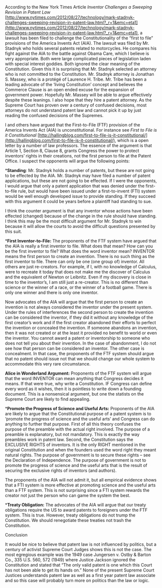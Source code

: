 
According to the New York Times Article _Inventor Challenges a Sweeping Revision in Patent Law_ [http://www.nytimes.com/2012/08/27/technology/mark-stadnyk-challenges-sweeping-revision-in-patent-law.html?_r=1&emc=eta1](http://www.nytimes.com/2012/08/27/technology/mark-stadnyk-challenges-sweeping-revision-in-patent-law.html?_r=1&emc=eta1), a lawsuit has been filed to challenge the Constitutionality of the “first to file” provisions of the America Invents Act (AIA). The lawsuit was filed by Mr. Stadnyk who holds several patents related to motorcycles. He compares his fight against the AIA to the battle against Obama Care, which I believe is very appropriate. Both were large complicated pieces of legislation laden with special interest goddies. Both ignored the clear meaning of the Constitution. Given this it is surprising that Mr. Stadnyk selected an attorney who is not committed to the Constitution. Mr. Stadnyk attorney is Jonathan S. Massey, who is a protégé of Laurence H. Tribe. Mr. Tribe has been a leading advocate of the ‘living Constitution’ concept and believes the Commerce Clause is an open ended excuse for the expansion of government power. Hopefully Mr. Massey will be able to argue effectively despite these leanings. I also hope that they hire a patent attorney. As the Supreme Court has proven over a century of confused decisions, most attorneys do not understand patent law and cannot pick it up by just reading the confused decisions of the Supremes.

  

I and others have argued that the First-to-File (FTF) provision of the America Invents Act (AIA) is unconstitutional. For instance see _First to File is it Constitutional_ [http://hallingblog.com/first-to-file-is-it-constitutional/](http://hallingblog.com/first-to-file-is-it-constitutional/), which is a open letter by a number of law professors. The essence of the argument is that Article 1, Section 8, Clause 8, grants Congress the power to protect inventors’ rights in their creations, not the first person to file at the Patent Office. I suspect the opponents will argue the following points:

  

***Standing**: Mr. Stadnyk holds a number of patents, but these are not going to be effected by the AIA. Mr. Stadnyk may have filed a number of patent applications, but these are not going to be effected. If I were the opponents, I would argue that only a patent application that was denied under the first-to-file rule, but would have been issued under a first-to-invent (FTI) system would be well enough developed issue to provide standing. If they succeed with this argument it could be years before a plaintiff had standing to sue.

I think the counter argument is that any inventor whose actions have been effected (changed) because of the change in the rule should have standing. I think this may be the most difficult argument for Mr. Stadnyk to win because it will allow the courts to avoid the difficult questions presented by this suit.

  

***First Inventor-to-File:** The proponents of the FTF system have argued that the AIA is really a first inventor to file. What does that mean? How can you be the first inventor to file? What does the word inventor mean? INVENTOR means the first person to create an invention. There is no such thing as the first inventor to file. There can only be one (one group of) inventor. All others are just re-creators. For example, if I, with no knowledge of Calculus, were to recreate it today that does not make me the discover of Calculus and the equivalent of Newton or Leibnitz. Even if my discovery is close in time to the inventor’s, I am still just a re-creator. This is no different than science or the winner of a race, or the winner of a football game. There is only one winner and there is only one inventor.

Now advocates of the AIA will argue that the first person to create an invention is not always considered the inventor under the present system. Under the rules of interferences the second person to create the invention can be considered the inventor, if they did it without any knowledge of the first creator’s work and if the first creator abandoned their efforts to perfect the invention or concealed the invention. If someone abandons an invention, then it was not created or at the least it provided no benefit to world or even the inventor. You cannot award a patent or inventorship to someone who does not tell you about their invention. In the case of abandonment, I do not see how that person can be considered an inventor. The other case is concealment. In that case, the proponents of the FTF system should argue that no patent should issue not that we should change our whole system to accommodate this very rare circumstance.

  

**Alice in Wonderland Argument:** Proponents of the FTF system will argue that the word INVENTOR can mean anything that Congress decides it means. If that were true, why write a Constitution. IF Congress can define every word as it wishes, then it is pointless to write down a founding document. This is a nonsensical argument, but one the statists on the Supreme Court are likely to find appealing.

  

***Promote the Progress of Science and Useful Arts:** Proponents of the AIA are likely to argue that the Constitutional purpose of a patent system is to ‘promote the progress of science and the useful arts’ and Congress can do anything to further that purpose. First of all this theory confuses the purpose of the preamble with the actual right involved. The purpose of a preamble is explanatory, but not mandatory. This is exactly the way preambles work in patent law. Second, the Constitution says the EXCLUSIVE RIGHTS of inventors. It is the only RIGHT mentioned in the original Constitution and when the founders used the word right they meant natural rights. The purpose of government is to secure these rights – see the Declaration of Independence. The purpose of government is not to promote the progress of science and the useful arts that is the result of securing the exclusive rights of inventors (and authors).

The proponents of the AIA will not admit it, but all empirical evidence shows that a FTI system is more effective at promoting science and the useful arts than a FTF system. This is not surprising since a FTI system rewards the creator not just the person who can game the system the best.

  

***Treaty Obligation:** The advocates of the AIA will argue that our treaty obligations require the US to award patents to foreigners under the FTF system. This is true. However, treaty obligations do not trump the Constitution. We should renegotiate these treaties not trash the Constitution.

  

  

Conclusion

It would be nice to believe that patent law is not influenced by politics, but a century of activist Supreme Court Judges shows this is not the case. The most egregious example was the 1949 case Jungersen v. Ostby & Barton Co., 335 U.S. 560, 572 (1949) where Justice Jackson ignored the Constitution and stated that “The only valid patent is one which this Court has not been able to get its hands on.” None of the present Supreme Court Justices understands patent law as well as a first year patent law associate and so this case will probably turn more on politics than the law or logic.